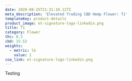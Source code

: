 ```yaml
---
date: 2020-08-25T21:31:19.127Z
meta_description: 'Elevated Trading CBD Hemp Flower: T1'
templateKey: product-details
product_image: et-signature-logo-linkedin.png
title: T1
category: Flower
thc: 0.2
cbd: 15.52
weights:
  - metric: lb
    value: 1
coa_link: et-signature-logo-linkedin.png
---
```


Testing
